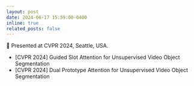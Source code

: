 ```yaml
---
layout: post
date: 2024-06-17 15:59:00-0400
inline: true
related_posts: false
---
```


🗽 Presented at CVPR 2024, Seattle, USA.

- [CVPR 2024] Guided Slot Attention for Unsupervised Video Object Segmentation
- [CVPR 2024] Dual Prototype Attention for Unsupervised Video Object Segmentation